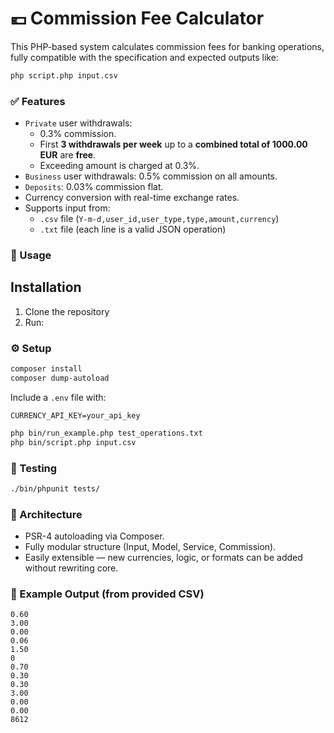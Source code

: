 # 💶 Commission Fee Calculator

This PHP-based system calculates commission fees for banking operations, fully compatible with the specification and expected outputs like:

```bash
php script.php input.csv
```

### ✅ Features

- `Private` user withdrawals:
  - 0.3% commission.
  - First **3 withdrawals per week** up to a **combined total of 1000.00 EUR** are **free**.
  - Exceeding amount is charged at 0.3%.
- `Business` user withdrawals: 0.5% commission on all amounts.
- `Deposits`: 0.03% commission flat.
- Currency conversion with real-time exchange rates.
- Supports input from:
  - `.csv` file (`Y-m-d,user_id,user_type,type,amount,currency`)
  - `.txt` file (each line is a valid JSON operation)

### 🧩 Usage

## Installation

1. Clone the repository
2. Run:

### ⚙️ Setup

```bash
composer install
composer dump-autoload
```

Include a `.env` file with:

```
CURRENCY_API_KEY=your_api_key
```

```bash
php bin/run_example.php test_operations.txt
php bin/script.php input.csv
```

### 🧪 Testing

```bash
./bin/phpunit tests/
```

### 📐 Architecture

- PSR-4 autoloading via Composer.
- Fully modular structure (Input, Model, Service, Commission).
- Easily extensible — new currencies, logic, or formats can be added without rewriting core.

### 📎 Example Output (from provided CSV)

```
0.60
3.00
0.00
0.06
1.50
0
0.70
0.30
0.30
3.00
0.00
0.00
8612
```
